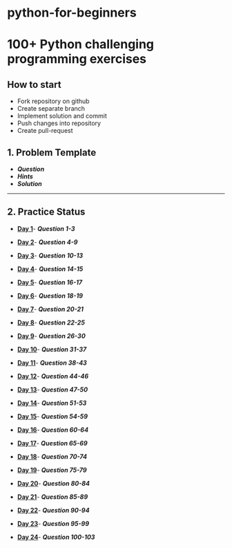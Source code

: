 # python-for-beginners

# 100+ Python challenging programming exercises

## How to start

* Fork repository on github
* Create separate branch
* Implement solution and commit
* Push changes into repository
* Create pull-request


## 1. Problem Template

* ***Question***
* ***Hints***
* ***Solution***

-----------------

## 2. Practice Status

* **[Day 1](https://github.com/zaebee/python-for-beginners/blob/master/Status/Day_1.md "Day 1 Status")**- ***Question 1-3***

* **[Day 2](https://github.com/zaebee/python-for-beginners/blob/master/Status/Day_2.md "Day 2 Status")**- ***Question 4-9***

* **[Day 3](https://github.com/zaebee/python-for-beginners/blob/master/Status/Day_3.md "Day 3 Status")**- ***Question 10-13***

* **[Day 4](https://github.com/zaebee/python-for-beginners/blob/master/Status/Day_4.md "Day 4 Status")**- ***Question 14-15***

* **[Day 5](https://github.com/zaebee/python-for-beginners/blob/master/Status/Day_5.md "Day 5 Status")**- ***Question 16-17***

* **[Day 6](https://github.com/zaebee/python-for-beginners/blob/master/Status/Day_6.md "Day 6 Status")**- ***Question 18-19***

* **[Day 7](https://github.com/zaebee/python-for-beginners/blob/master/Status/Day_7.md "Day 7 Status")**- ***Question 20-21***

* **[Day 8](https://github.com/zaebee/python-for-beginners/blob/master/Status/Day_8.md "Day 8 Status")**- ***Question 22-25***

* **[Day 9](https://github.com/zaebee/python-for-beginners/blob/master/Status/Day_9.md "Day 9 Status")**- ***Question 26-30***

* **[Day 10](https://github.com/zaebee/python-for-beginners/blob/master/Status/Day_10.md "Day 10 Status")**- ***Question 31-37***

* **[Day 11](https://github.com/zaebee/python-for-beginners/blob/master/Status/Day_11.md "Day 11 Status")**- ***Question 38-43***

* **[Day 12](https://github.com/zaebee/python-for-beginners/blob/master/Status/Day_12.md "Day 12 Status")**- ***Question 44-46***

* **[Day 13](https://github.com/zaebee/python-for-beginners/blob/master/Status/Day_13.md "Day 13 Status")**- ***Question 47-50***

* **[Day 14](https://github.com/zaebee/python-for-beginners/blob/master/Status/Day_14.md "Day 14 Status")**- ***Question 51-53***

* **[Day 15](https://github.com/zaebee/python-for-beginners/blob/master/Status/Day_15.md "Day 15 Status")**- ***Question 54-59***

* **[Day 16](https://github.com/zaebee/python-for-beginners/blob/master/Status/Day_16.md "Day 16 Status")**- ***Question 60-64***

* **[Day 17](https://github.com/zaebee/python-for-beginners/blob/master/Status/Day_17.md "Day 17 Status")**- ***Question 65-69***

* **[Day 18](https://github.com/zaebee/python-for-beginners/blob/master/Status/Day_18.md "Day 18 Status")**- ***Question 70-74***

* **[Day 19](https://github.com/zaebee/python-for-beginners/blob/master/Status/Day_19.md "Day 19 Status")**- ***Question 75-79***

* **[Day 20](https://github.com/zaebee/python-for-beginners/blob/master/Status/Day_20.md "Day 20 Status")**- ***Question 80-84***

* **[Day 21](https://github.com/zaebee/python-for-beginners/blob/master/Status/Day_21.md "Day 21 Status")**- ***Question 85-89***

* **[Day 22](https://github.com/zaebee/python-for-beginners/blob/master/Status/Day_22.md "Day 22 Status")**- ***Question 90-94***

* **[Day 23](https://github.com/zaebee/python-for-beginners/blob/master/Status/Day_23.md "Day 23 Status")**- ***Question 95-99***

* **[Day 24](https://github.com/zaebee/python-for-beginners/blob/master/Status/Day_24.md "Day 24 Status")**- ***Question 100-103***
